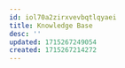 ```yaml
---
id: iol70a2zirxvevbqtlqyaei
title: Knowledge Base
desc: ''
updated: 1715267249054
created: 1715267214272
---
```


